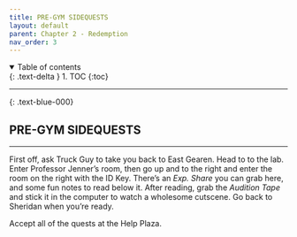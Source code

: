 ```yaml
---
title: PRE-GYM SIDEQUESTS
layout: default
parent: Chapter 2 - Redemption
nav_order: 3
---
```


<details open markdown="block">
  <summary>
    Table of contents
  </summary>
  {: .text-delta }
1. TOC
{:toc}
</details>

---

{: .text-blue-000}
## PRE-GYM SIDEQUESTS
---

First off, ask Truck Guy to take you back to East Gearen. Head to to the lab. Enter Professor Jenner’s room, then go up and to the right and enter the room on the right with the ID Key. There’s an *Exp. Share* you can grab here, and some fun notes to read below it. After reading, grab the *Audition Tape* and stick it in the computer to watch a wholesome cutscene. Go back to Sheridan when you’re ready. 

Accept all of the quests at the Help Plaza.
